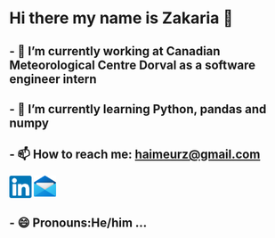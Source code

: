 # Hi there my name is Zakaria 👋

<!--
**haimeurz/haimeurz** is a ✨ _special_ ✨ repository because its `README.md` (this file) appears on your GitHub profile.
-->
## - 🔭 I’m currently working at Canadian Meteorological Centre Dorval as a software engineer intern
## - 🌱 I’m currently learning Python, pandas and numpy
## - 📫 How to reach me: haimeurz@gmail.com 

<a href="https://www.linkedin.com/in/haimeur-zakaria/" target="_blank"><img src="images/linkedin.png" height="40px"></a> 
<a href="haimeurz@gmail.com" target="_blank"><img src="images/Mail.png" height="40px"></a> 


## - 😄 Pronouns:He/him ...

